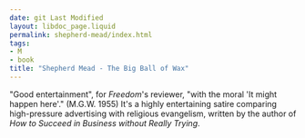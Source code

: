 ```yaml
---
date: git Last Modified
layout: libdoc_page.liquid
permalink: shepherd-mead/index.html
tags:
- M
- book
title: "Shepherd Mead - The Big Ball of Wax"
---
```


"Good entertainment", for _Freedom_'s reviewer, "with  the moral 'It might happen here'." (M.G.W. 1955) It's a highly entertaining  satire comparing high-pressure advertising with religious evangelism, written by  the author of _How to Succeed in Business without Really Trying_.